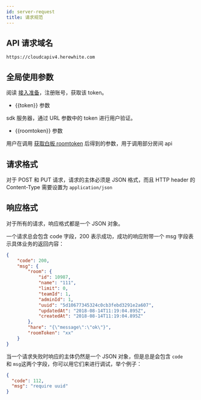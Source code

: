 ```yaml
---
id: server-request
title: 请求规范
---
```


## API 请求域名

```plain
https://cloudcapiv4.herewhite.com
```

## 全局使用参数

阅读 [接入准备](/docs/blog/begin-netless/)，注册账号，获取该 token。

* {{token}} 参数

sdk 服务器，通过 URL 参数中的 token 进行用户验证。

* {{roomtoken}} 参数

用户在调用 [获取白板 roomtoken](/docs/server/api/server-whiteboard-base#获取特定白板-room-token) 后得到的参数，用于调用部分房间 api

## 请求格式

对于 POST 和 PUT 请求，请求的主体必须是 JSON 格式，而且 HTTP header 的 Content-Type 需要设置为 `application/json`

## 响应格式

对于所有的请求，响应格式都是一个 JSON 对象。

一个请求总会包含 code 字段，200 表示成功，成功的响应附带一个 msg 字段表示具体业务的返回内容：

```json
{
    "code": 200,
    "msg": {
        "room": {
            "id": 10987,
            "name": "111",
            "limit": 0,
            "teamId": 1,
            "adminId": 1,
            "uuid": "5d10677345324c0cb3febd3291e2a607",
            "updatedAt": "2018-08-14T11:19:04.895Z",
            "createdAt": "2018-08-14T11:19:04.895Z"
        },
        "hare": "{\"message\":\"ok\"}",
        "roomToken": "xx"
    }
}
```

当一个请求失败时响应的主体仍然是一个 JSON 对象，但是总是会包含 `code` 和 `msg`这两个字段，你可以用它们来进行调试，举个例子：

```json
{
  "code": 112,
  "msg": "require uuid"
}
```
